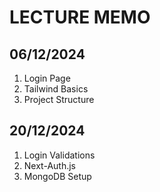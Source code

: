 # LECTURE MEMO

## 06/12/2024

1. Login Page
2. Tailwind Basics
3. Project Structure

## 20/12/2024

1. Login Validations
2. Next-Auth.js
3. MongoDB Setup
